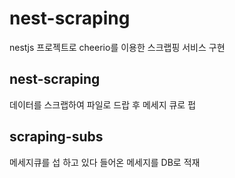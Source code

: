 # nest-scraping
nestjs 프로젝트로 cheerio를 이용한 스크랩핑 서비스 구현
## nest-scraping
데이터를 스크랩하여 파일로 드랍 후 메세지 큐로 펍
## scraping-subs
메세지큐를 섭 하고 있다 들어온 메세지를 DB로 적재